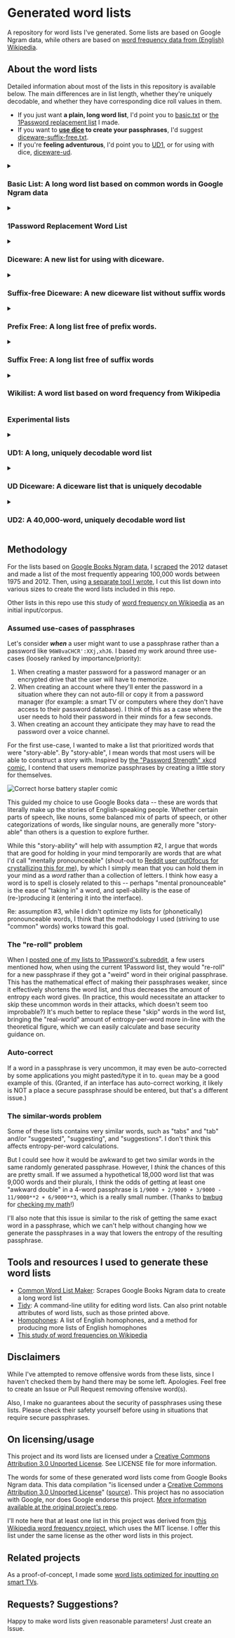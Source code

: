 # Generated word lists

A repository for word lists I've generated. Some lists are based on Google Ngram data, while others are based on [word frequency data from (English) Wikipedia](https://github.com/IlyaSemenov/wikipedia-word-frequency/blob/master/results/enwiki-20190320-words-frequency.txt).

## About the word lists

Detailed information about most of the lists in this repository is available below. The main differences are in list length, whether they're uniquely decodable, and whether they have corresponding dice roll values in them.

* If you just want **a plain, long word list**, I'd point you to [basic.txt](lists/basic.txt) or [the 1Password replacement list](lists/1password-replacement/readme.markdown) I made.
* If you want to **[use dice](https://www.eff.org/dice) to create your passphrases**, I'd suggest [diceware-suffix-free.txt](lists/diceware-suffix-free.txt).
* If you're **feeling adventurous**, I'd point you to [UD1](lists/experimental/ud1.txt), or for using with dice, [diceware-ud](lists/experimental/diceware-ud.txt).

<!--
|                       | length | Uniquely decodable? | Diceware compatible? |
|-----------------------|--------|---------------------|----------------------|
| basic.txt             | 18291  | ❌                  | ❌                   |
| UD1                   | 17576  | ✅                  | ❌                   |
| UD Diceware           | 7776   | ✅                  | ✅                   |
| 1Password replacement | 18208  | ❌                  | ❌                   |
-->
<details>
<summary><h3>Basic List: A long word list based on common words in Google Ngram data</h3></summary>

**[basic.txt](lists/basic.txt)**
```text
List length               : 18250 words
Mean word length          : 7.53 characters
Length of shortest word   : 3 characters (ace)
Length of longest word    : 12 characters (workstations)
Free of prefix words?     : false
Free of suffix words?     : false
Uniquely decodable?       : false
Entropy per word          : 14.156 bits
Efficiency per character  : 1.879 bits
Assumed entropy per char  : 4.719 bits
Above brute force line?   : false
Above Shannon line?       : false
Shortest edit distance    : 1
Mean edit distance        : 7.500
Longest shared prefix     : 11
Unique character prefix   : 12

Pseudorandomly generated sample passphrases
-------------------------------------------
imitation predicting vacuum regards unresponsive opportunity 
assumed profession tangible pondered sprinkle equipped 
hear brokerage replica challenges argument basal 
courageous facet fit editorial applications yellow 
sharks delusions immaculate clearing reproduction worry 
```
</details>

<details>
<summary><h3>1Password Replacement Word List</h3></summary>

**[1password-replacement.txt](lists/1password-replacement/1password-replacement.txt)**: A suggested replacement for [1Password](https://1password.com/)'s word list, based on common words in Google Ngram data. It has the same minimum and maximum word length as [the list 1Password was using in 2021](https://1password.com/txt/agwordlist.txt), plus adds 32 extra words. You can view lists of the words I added and removed from the 2021 1Password list in `lists/1password-replacement/` directory. See [the list's own README for more information](lists/1password-replacement/readme.markdown) on this list.
```text
List length               : 18208 words
Mean word length          : 6.36 characters
Length of shortest word   : 3 characters (ace)
Length of longest word    : 8 characters (zucchini)
Free of prefix words?     : false
Free of suffix words?     : false
Uniquely decodable?       : false
Entropy per word          : 14.152 bits
Efficiency per character  : 2.227 bits
Assumed entropy per char  : 4.717 bits
Above brute force line?   : false
Above Shannon line?       : false
Shortest edit distance    : 1
Mean edit distance        : 6.187
Longest shared prefix     : 7
Unique character prefix   : 8

Pseudorandomly generated sample passphrases
-------------------------------------------
state perfumes televise boast driver moot 
slope caress flavors ravines cutbacks user 
stimulus furlough inherent codes concept judicial 
damper domes confirm workmen littered aspect 
dislike cling fronting regard black drama
```
</details>

<details>
<summary><h3>Diceware: A new list for using with diceware.</h3></summary>

**[diceware.txt](lists/diceware.txt)**: A new list for using with diceware. Like [the EFF long list](https://www.eff.org/dice), it is free of prefix words, though it has words longer than 9 characters, unlike the EFF long list. The version in this repo has the corresponding dice rolls preceding each word, followed by a tab. The EFF has [instructions for how to use dice and lists like this one to generate passphrases](https://www.eff.org/dice).
```text
List length               : 7776 words
Mean word length          : 7.61 characters
Length of shortest word   : 3 characters (ads)
Length of longest word    : 11 characters (withholding)
Free of prefix words?     : true
Free of suffix words?     : false
Uniquely decodable?       : true
Entropy per word          : 12.925 bits
Efficiency per character  : 1.697 bits
Assumed entropy per char  : 4.308 bits
Above brute force line?   : true
Above Shannon line?       : false
Shortest edit distance    : 1
Mean edit distance        : 7.430
Longest shared prefix     : 10
Unique character prefix   : 11

Pseudorandomly generated sample passphrases
-------------------------------------------
bulletin genetics doors persuasion photography initiation 
oxford trustees elaboration sheath demanding sized 
blues prostate multiple exodus satellites highest 
lowering additive pilgrimage painfully rivalry machinery 
pregnant conversely variety metro fond feast 
```

If you want a 7,776-word diceware list that is **not** uniquely decodable, there's [diceware-not-ud.txt](lists/diceware-not-ud.txt). Just be sure to use a character or space between words in your passphrases!
</details>

<details>
<summary><h3>Suffix-free Diceware: A new diceware list without suffix words</h3></summary>

**[diceware-suffix-free.txt](lists/diceware-suffix-free.txt)**: A new list for using with diceware. Rather than being free of prefix words, like the EFF long list, it is free of _suffix_ words. The list is uniquely decodable, so words from it can be safely concatenated without a separator, just like the EFF long list.

```text
List length               : 7776 words
Mean word length          : 7.11 characters
Length of shortest word   : 3 characters (add)
Length of longest word    : 10 characters (worthwhile)
Free of prefix words?     : false
Free of suffix words?     : true
Uniquely decodable?       : true
Entropy per word          : 12.925 bits
Efficiency per character  : 1.819 bits
Assumed entropy per char  : 4.308 bits
Above brute force line?   : true
Above Shannon line?       : false
Shortest edit distance    : 1
Mean edit distance        : 6.992
Longest shared prefix     : 9
Unique character prefix   : 10

Pseudorandomly generated sample passphrases
-------------------------------------------
sentences fringe emerge black clinic output 
streams sober motifs steal alpha mock 
banks terminated selling captured bowl breach 
ethics straw combines purity mechanical alongside 
strings simulation oriental poem imminent foliage 
```
</details>

<details>
<summary><h3>Prefix Free: A long list free of prefix words.</h3></summary>

**[prefix-free.txt](lists/prefix-free.txt)** is a long list free of prefix words.
```text
List length               : 14494 words
Mean word length          : 8.22 characters
Length of shortest word   : 3 characters (ads)
Length of longest word    : 15 characters (vulnerabilities)
Free of prefix words?     : true
Free of suffix words?     : false
Uniquely decodable?       : true
Entropy per word          : 13.823 bits
Efficiency per character  : 1.682 bits
Assumed entropy per char  : 4.608 bits
Above brute force line?   : true
Above Shannon line?       : false
Shortest edit distance    : 1
Mean edit distance        : 8.036
Longest shared prefix     : 14
Unique character prefix   : 15

Pseudorandomly generated sample passphrases
-------------------------------------------
acculturation introductions canine cheers mace simplifies 
genetics satire enthusiasm mundane bending horrors 
habitats adapter commentaries resourceful trays shrinkage 
during mindful precipitation demographics compounds annihilation 
stringent proportionality literary everlasting downhill golden 
```
</details>

<details>
<summary><h3>Suffix Free: A long list free of suffix words</h3></summary>

**[suffix-free.txt](lists/suffix-free.txt)** is a long list that is uniquely decodable (it is free of suffix words). I think this would be a good one to use as a wordlist for [the KeePassXC password manager](https://keepassxc.org/), however use at your own risk. A 7-word passphrase from this list provides about 98 bits of entropy, compared to the EFF long list (KeePassXC's default list), from which a 7-word passphrase provides about 90.5 bits.
```text
List length               : 16750 words
Mean word length          : 8.02 characters
Length of shortest word   : 3 characters (add)
Length of longest word    : 15 characters (vulnerabilities)
Free of prefix words?     : false
Free of suffix words?     : true
Uniquely decodable?       : true
Entropy per word          : 14.032 bits
Efficiency per character  : 1.750 bits
Assumed entropy per char  : 4.677 bits
Above brute force line?   : true
Above Shannon line?       : false
Shortest edit distance    : 1
Mean edit distance        : 7.946
Longest shared prefix     : 14
Unique character prefix   : 15

Pseudorandomly generated sample passphrases
-------------------------------------------
pathological uncle mummy obliged sullen pupil 
caregivers constrain chat unclean gentry differs 
shrubs actress concomitant indictment fox swiftly 
radon egalitarian trio discriminated princely closes 
teamwork supplanted afar chauffeur strengthen doped 
```

</details>

<!--
<details>
<summary><h3>Short: A short word list of 1,030 words</h3></summary>

**[short.txt](lists/short.txt)** is a short list with words that have unique three-character prefixes and the shortest edit distance between any two words is 3 characters. It's also uniquely decodable -- it's actually free of prefix words and suffix words. These attributes of the list are meant to emulate [the EFF short lists](https://www.eff.org/deeplinks/2016/07/new-wordlists-random-passphrases).
```text
List length               : 1030 words
Mean word length          : 8.46 characters
Length of shortest word   : 5 characters (yusuf)
Length of longest word    : 12 characters (totalitarian)
Free of prefix words?     : true
Free of suffix words?     : true
Uniquely decodable?       : true
Entropy per word          : 10.008 bits
Efficiency per character  : 1.183 bits
Assumed entropy per char  : 2.002 bits
Above brute force line?   : true
Above Shannon line?       : true
Shortest edit distance    : 3
Mean edit distance        : 8.046
Longest shared prefix     : 2
Unique character prefix   : 3

Pseudorandomly generated sample passphrases
-------------------------------------------
popcorn wisconsin charcoal citadel pavilion cylindrical 
hitchcock tavistock wasteland ridiculous evolutionary dyspnea 
sleepless mcmahon knoxville justinian tennyson haphazard 
cutaneous september appetites awareness lobbyists eritrea 
glucose ithaca baptized obesity superego aircraft 
```
</details>
-->
<details>
<summary><h3>Wikilist: A word list based on word frequency from Wikipedia</h3></summary>

**[wikilist.txt](lists/wikilist.txt)** is based on [word frequency from English-language Wikipedia](https://github.com/IlyaSemenov/wikipedia-word-frequency/blob/master/results/enwiki-20190320-words-frequency.txt) rather than Google Ngram data. (Thanks to [Aaron Toponce](https://fosstodon.org/@atoponce) for pointing me to this list.)
```text
List length               : 17576 words
Mean word length          : 7.32 characters
Length of shortest word   : 3 characters (ace)
Length of longest word    : 11 characters (worshippers)
Free of prefix words?     : false
Free of suffix words?     : false
Uniquely decodable?       : false
Entropy per word          : 14.101 bits
Efficiency per character  : 1.926 bits
Assumed entropy per char  : 4.700 bits
Above brute force line?   : true
Above Shannon line?       : false
Shortest edit distance    : 1
Mean edit distance        : 7.260
Longest shared prefix     : 10
Unique character prefix   : 11

Pseudorandomly generated sample passphrases
-------------------------------------------
booster say emigrating boxers attributes standout 
intelligent revived solvents crests whalers researching 
pertinent lap density garment asbestos confusing 
eyes repressive dismissed suffixes pity miniseries 
tighter taco density ethos downs leadership 
```
</details>

### Experimental lists

<details>
<summary><h3>UD1: A long, uniquely decodable word list</h3></summary>

**[ud1.txt](lists/experimental/ud1.txt)** is a long, uniquely decodable list, based on Google Ngram data. It was made uniquely decodable [via a process I created](https://sts10.github.io/2022/08/12/efficiently-pruning-until-uniquely-decodable.html) and thus I mark it as **EXPERIMENTAL**. Use with caution.
```text
List length               : 17576 words
Mean word length          : 8.00 characters
Length of shortest word   : 3 characters (add)
Length of longest word    : 15 characters (vulnerabilities)
Free of prefix words?     : false
Free of suffix words?     : false
Uniquely decodable?       : true
Entropy per word          : 14.101 bits
Efficiency per character  : 1.763 bits
Assumed entropy per char  : 4.700 bits
Above brute force line?   : true
Above Shannon line?       : false
Shortest edit distance    : 1
Mean edit distance        : 7.932
Longest shared prefix     : 14
Unique character prefix   : 15

Pseudorandomly generated sample passphrases
-------------------------------------------
postmaster venerable enslavement wishes centralization supplements 
cropped cleared accurately tint condominium queer 
abuses unemployment flourish aversion fractures pastry 
phosphorus grizzly latest canvas turmoil aborigines 
resurgence explicit initiates lawn recipe terminals 
```
</details>

<details>
<summary><h3>UD Diceware: A diceware list that is uniquely decodable</h3></summary>

**[diceware-ud.txt](lists/experimental/diceware-ud.txt)** is a uniquely decodable list for use with diceware. The words are based on Google Ngram data. It was made uniquely decodable [via a process I created](https://sts10.github.io/2022/08/12/efficiently-pruning-until-uniquely-decodable.html) and thus I mark it as **EXPERIMENTAL**. Use with caution.
```text
List length               : 7776 words
Mean word length          : 7.06 characters
Length of shortest word   : 3 characters (add)
Length of longest word    : 10 characters (worthwhile)
Free of prefix words?     : false
Free of suffix words?     : false
Uniquely decodable?       : true
Entropy per word          : 12.925 bits
Efficiency per character  : 1.832 bits
Assumed entropy per char  : 4.308 bits
Above brute force line?   : true
Above Shannon line?       : false
Shortest edit distance    : 1
Mean edit distance        : 6.956
Longest shared prefix     : 9
Unique character prefix   : 10

Pseudorandomly generated sample passphrases
-------------------------------------------
desires magic registers plaintiff pastor scripts 
acres stiff smaller patron borders arid 
herd saturation meet shaped hearings decide 
dense pursuing sober stay sacrifices conceptual 
films allegedly ranges solid rats arrival 
```
</details>

<details>
<summary><h3>UD2: A 40,000-word, uniquely decodable word list</h3></summary>

**[ud2.txt](lists/experimental/ud2.txt)** is a uniquely decodable list, based on Google Ngram data and [Niceware](https://github.com/diracdeltas/niceware) v. 4.0 list. It is free of some common homophones and British spellings of certain words. It was made uniquely decodable [via a process I created](https://sts10.github.io/2022/08/12/efficiently-pruning-until-uniquely-decodable.html) and thus I mark it as **EXPERIMENTAL**. Use with caution.
```text
List length               : 40000 words
Mean word length          : 8.56 characters
Length of shortest word   : 3 characters (add)
Length of longest word    : 18 characters (transubstantiation)
Free of prefix words?     : false
Free of suffix words?     : false
Uniquely decodable?       : true
Entropy per word          : 15.288 bits
Efficiency per character  : 1.787 bits
Assumed entropy per char  : 5.096 bits
Above brute force line?   : false
Above Shannon line?       : false
Shortest edit distance    : 1
Mean edit distance        : 8.375
Longest shared prefix     : 17
Unique character prefix   : 18

Pseudorandomly generated sample passphrases
-------------------------------------------
militant encryption ligature watchmaker instituting pectoral 
heartless soapbox narrowly restate fireflies occupants 
cornflakes violation bugler leaven performing overexposed 
pecan enlargements fulfils accrues wreaths pulpit 
expounds sundaes brisker husk inheritor hogan 
```
</details>

## Methodology

For the lists based on [Google Books Ngram data](https://storage.googleapis.com/books/ngrams/books/datasetsv3.html), I [scraped](https://github.com/sts10/common_word_list_maker) the 2012 dataset and made a list of the most frequently appearing 100,000 words between 1975 and 2012. Then, using [a separate tool I wrote](https://github.com/sts10/tidy), I cut this list down into various sizes to create the word lists included in this repo.

Other lists in this repo use this study of [word frequency on Wikipedia](https://github.com/IlyaSemenov/wikipedia-word-frequency/) as an initial input/corpus. 

### Assumed use-cases of passphrases 

Let's consider _**when**_ a user might want to use a passphrase rather than a password like `96W8vaCHCR':XXj,xhJ6`. I based my work around three use-cases (loosely ranked by importance/priority): 

1. When creating a master password for a password manager or an encrypted drive that the user will have to memorize.
2. When creating an account where they'll enter the password in a situation where they can not auto-fill or copy it from a password manager (for example: a smart TV or computers where they don't have access to their password database). I think of this as a case where the user needs to hold their password in their minds for a few seconds.
3. When creating an account they anticipate they may have to read the password over a voice channel.

For the first use-case, I wanted to make a list that prioritized words that were "story-able". By "story-able", I mean words that most users will be able to construct a story with. Inspired by [the "Password Strength" xkcd comic](https://xkcd.com/936/?correct=horse&battery=staple), I contend that users memorize passphrases by creating a little story for themselves. 

![Correct horse battery stapler comic](https://imgs.xkcd.com/comics/password_strength.png)

This guided my choice to use Google Books data -- these are words that literally make up the stories of English-speaking people. Whether certain parts of speech, like nouns, some balanced mix of parts of speech, or other categorizations of words, like singular nouns, are generally more "story-able" than others is a question to explore further.

While this "story-ability" will help with assumption #2, I argue that words that are good for holding in your mind temporarily are words that are what I'd call "mentally pronounceable" (shout-out to [Reddit user out0focus for crystallizing this for me](https://www.reddit.com/r/1Password/comments/ur4otq/comment/i8x040c/?utm_source=reddit&utm_medium=web2x&context=3)), by which I simply mean that you can hold them in your mind as a _word_ rather than a collection of letters. I think how easy a word is to spell is closely related to this -- perhaps "mental pronounceable" is the ease of "taking in" a word, and spell-ability is the ease of (re-)producing it (entering it into the interface). 

Re: assumption #3, while I didn't optimize my lists for (phonetically) pronounceable words, I think that the methodology I used (striving to use "common" words) works toward this goal.

### The "re-roll" problem

When I [posted one of my lists to 1Password's subreddit](https://www.reddit.com/r/1Password/comments/ur4otq/proposed_new_word_list/), a few users mentioned how, when using the current 1Password list, they would "re-roll" for a new passphrase if they got a "weird" word in their original passphrase. This has the mathematical effect of making their passphrases weaker, since it effectively shortens the word list, and thus decreases the amount of entropy each word gives. (In practice, this would necessitate an attacker to skip these uncommon words in their attacks, which doesn't seem too improbable?) It's much better to replace these "skip" words in the word list, bringing the "real-world" amount of entropy-per-word more in-line with the theoretical figure, which we can easily calculate and base security guidance on.

### Auto-correct

If a word in a passphrase is very uncommon, it may even be auto-corrected by some applications you might pasted/type it in to. `quean` may be a good example of this. (Granted, if an interface has auto-correct working, it likely is NOT a place a secure passphrase should be entered, but that's a different issue.)

### The similar-words problem

Some of these lists contains very similar words, such as "tabs" and "tab" and/or "suggested", "suggesting", and "suggestions". I don't think this affects entropy-per-word calculations. 

But I could see how it would be awkward to get two similar words in the same randomly generated passphrase. However, I _think_ the chances of this are pretty small. If we assumed a hypothetical 18,000 word list that was 9,000 words and their plurals, I think the odds of getting at least one "awkward double" in a 4-word passphrase is `1/9000 + 2/9000 + 3/9000 - 11/9000**2 + 6/9000**3`, which is a really small number. (Thanks to [bwbug](https://github.com/bwbug) for [checking my math](https://github.com/sts10/generated-wordlists/issues/1)!)

I'll also note that this issue is similar to the risk of getting the same exact word in a passphrase, which we can't help without changing how we generate the passphrases in a way that lowers the entropy of the resulting passphrase.

## Tools and resources I used to generate these word lists

- [Common Word List Maker](https://github.com/sts10/common_word_list_maker): Scrapes Google Books Ngram data to create a long word list
- [Tidy](https://github.com/sts10/tidy): A command-line utility for editing word lists. Can also print notable attributes of word lists, such as those printed above.
- [Homophones](https://github.com/sts10/homophones/tree/main/homophone-lists): A list of English homophones, and a method for producing more lists of English homophones
- [This study of word frequencies on Wikipedia](https://github.com/IlyaSemenov/wikipedia-word-frequency/)

## Disclaimers

While I've attempted to remove offensive words from these lists, since I haven't checked them by hand there may be some left. Apologies. Feel free to create an Issue or Pull Request removing offensive word(s).

Also, I make no guarantees about the security of passphrases using these lists. Please check their safety yourself before using in situations that require secure passphrases.

## On licensing/usage

This project and its word lists are licensed under a [Creative Commons Attribution 3.0 Unported License](http://creativecommons.org/licenses/by/3.0/). See LICENSE file for more information.

The words for some of these generated word lists come from Google Books Ngram data. This data compilation "is licensed under a [Creative Commons Attribution 3.0 Unported License](http://creativecommons.org/licenses/by/3.0/)" ([source](https://storage.googleapis.com/books/ngrams/books/datasetsv3.html)). This project has no association with Google, nor does Google endorse this project. [More information available at the original project's repo](https://github.com/sts10/common_word_list_maker).

I'll note here that at least one list in this project was derived from [this Wikipedia word frequency project](https://github.com/IlyaSemenov/wikipedia-word-frequency/), which uses the MIT license. I offer this list under the same license as the other word lists in this project.

## Related projects

As a proof-of-concept, I made some [word lists optimized for inputting on smart TVs](https://github.com/sts10/remote-words).

## Requests? Suggestions? 

Happy to make word lists given reasonable parameters! Just create an Issue.
